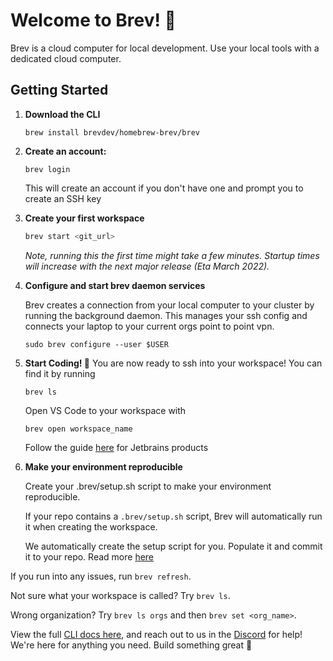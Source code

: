 # Welcome to Brev! 🤙
Brev is a cloud computer for local development. Use your local tools with a dedicated cloud computer.

##  Getting Started

1.  **Download the CLI**

    ```
    brew install brevdev/homebrew-brev/brev
    ```


2. **Create an account:**

    ```
    brev login
    ```
    This will create an account if you don't have one and prompt you to create an SSH key


3. **Create your first workspace**
    ```zsh
    brev start <git_url>
    ```
    *Note, running this the first time might take a few minutes. Startup times will increase with the next major release (Eta March 2022).*


4. **Configure and start brev daemon services**

    Brev creates a connection from your local computer to your cluster by running the background daemon. This manages your ssh config and connects your laptop to your current orgs point to point vpn.

    ```
    sudo brev configure --user $USER
    ```

5. **Start Coding! 🤙**
    You are now ready to ssh into your workspace! You can find it by running

    ```
    brev ls
    ```

    Open VS Code to your workspace with

    ```
    brev open workspace_name
    ```

    Follow the guide [here](/howto/connect-via-jetbrains/) for Jetbrains products


6. **Make your environment reproducible**

    Create your .brev/setup.sh script to make your environment reproducible.

    If your repo contains a `.brev/setup.sh` script, Brev will automatically run it when creating the workspace.


    We automatically create the setup script for you. Populate it and commit it to your repo. Read more [here](/reference/dot-brev-setup-script/)

If you run into any issues, run `brev refresh`.

Not sure what your workspace is called? Try `brev ls`.

Wrong organization? Try `brev ls orgs` and then `brev set <org_name>`.

View the full [CLI docs here](/reference/brev-cli), and reach out to us in the [Discord](https://discord.gg/NVDyv7TUgJ) for help! We're here for anything you need. Build something great 🤙
